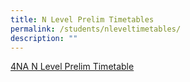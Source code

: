 ```yaml
---
title: N Level Prelim Timetables
permalink: /students/nleveltimetables/
description: ""
---
```

[4NA N Level Prelim Timetable](/files/School%20timetable/O%20and%20N%20Levels/4na%20prelim%20exam%20timetable%202023_final.pdf)

